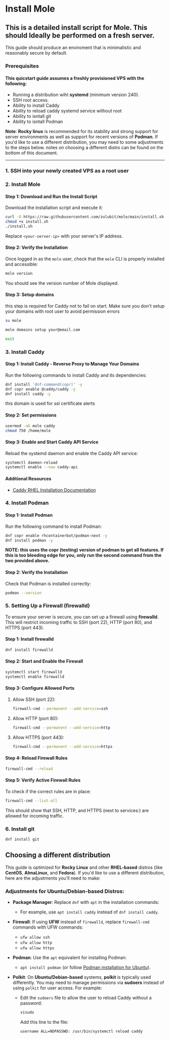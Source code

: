 # Install Mole

## This is a detailed install script for Mole. This should Ideally be performed on a fresh server.

This guide should produce an enviroment that is minimalistic and reasonably secure by default.

### Prerequisites

#### This quicstart guide assumes a freshly provisioned VPS with the following:

- Running a distribution wiht **systemd** (minimum version 240).
- SSH root access.
- Ability to install Caddy
- Ability to reload caddy systemd service without root
- Ability to isntall git
- Ability to isntall Podman

**Note**: **Rocky linux** is recommended for its stability and strong support for server environments as well as support for recent versions of **Podman**. If you'd like to use a different distribution, you may need to some adjustments to the steps below. notes on choosing a different distro can be found on the bottom of this document.

----

### 1. SSH into your newly created VPS as a root user

### 2. Install Mole

#### Step 1: Download and Run the Install Script

Download the installation script and execute it:

```bash
curl -O https://raw.githubusercontent.com/zulubit/mole/main/install.sh
chmod +x install.sh
./install.sh
```

Replace `<your-server-ip>` with your server's IP address.

#### Step 2: Verify the Installation

Once logged in as the `mole` user, check that the `mole` CLI is properly installed and accessible:

```bash
mole version
```

You should see the version number of Mole displayed.

#### Step 3: Setup domains

this step is required for Caddy not to fail on start. Make sure you don't setup your domains with root user to avoid permission errors

```bash
su mole
```

```bash
mole domains setup your@email.com
```

```bash
exit
```

### 3. Install Caddy

#### Step 1: Install Caddy - Reverse Proxy to Manage Your Domains

Run the following commands to install Caddy and its dependencies:

```bash
dnf install 'dnf-command(copr)' -y
dnf copr enable @caddy/caddy -y
dnf install caddy -y
```
this domain is used for ssl certificate alerts


#### Step 2: Set permissions

```bash
usermod -aG mole caddy
chmod 750 /home/mole
```

#### Step 3: Enable and Start Caddy API Service

Reload the systemd daemon and enable the Caddy API service:

```bash
systemctl daemon-reload
systemctl enable --now caddy-api
```

#### Additional Resources

- [Caddy RHEL Installation Documentation](https://caddyserver.com/docs/install#fedora-redhat-centos)

### 4. Install Podman

#### Step 1: Install Podman

Run the following command to install Podman:

```bash
dnf copr enable rhcontainerbot/podman-next -y
dnf install podman -y
```

**NOTE: this uses the copr (testing) version of podman to get all features. If this is too bleeding edge for you, only run the second command from the two provided above.**

#### Step 2: Verify the Installation

Check that Podman is installed correctly:

```bash
podman --version
```

### 5. Setting Up a Firewall (firewalld)

To ensure your server is secure, you can set up a firewall using **firewalld**. This will restrict incoming traffic to SSH (port 22), HTTP (port 80), and HTTPS (port 443).

#### Step 1: Install firewalld

```bash
dnf install firewalld
```

#### Step 2: Start and Enable the Firewall

```bash
systemctl start firewalld
systemctl enable firewalld
```

#### Step 3: Configure Allowed Ports

1. Allow SSH (port 22):

   ```bash
   firewall-cmd --permanent --add-service=ssh
   ```

2. Allow HTTP (port 80):

   ```bash
   firewall-cmd --permanent --add-service=http
   ```

3. Allow HTTPS (port 443):

   ```bash
   firewall-cmd --permanent --add-service=https
   ```

#### Step 4: Reload Firewall Rules

```bash
firewall-cmd --reload
```

#### Step 5: Verify Active Firewall Rules

To check if the correct rules are in place:

```bash
firewall-cmd --list-all
```

This should show that SSH, HTTP, and HTTPS (next to services:) are allowed for incoming traffic.

### 6. Install git

```bash
dnf install git
```

## Choosing a different distribution

This guide is optimized for **Rocky Linux** and other **RHEL-based** distros (like **CentOS**, **AlmaLinux**, and **Fedora**). If you'd like to use a different distribution, here are the adjustments you’ll need to make:

### Adjustments for Ubuntu/Debian-based Distros:

- **Package Manager**: Replace `dnf` with `apt` in the installation commands:
  - For example, use `apt install caddy` instead of `dnf install caddy`.
  
- **Firewall**: If using **UFW** instead of `firewalld`, replace `firewall-cmd` commands with UFW commands:
  - `ufw allow ssh`
  - `ufw allow http`
  - `ufw allow https`

- **Podman**: Use the `apt` equivalent for installing Podman:
  - `apt install podman` (or follow [Podman installation for Ubuntu](https://podman.io/getting-started/installation)).

- **Polkit**: On **Ubuntu/Debian-based** systems, **polkit** is typically used differently. You may need to manage permissions via **sudoers** instead of using `polkit` for user access. For example:
  - Edit the `sudoers` file to allow the user to reload Caddy without a password:
    ```bash
    visudo
    ```
    Add this line to the file:
    ```bash
    username ALL=NOPASSWD: /usr/bin/systemctl reload caddy
    ```
